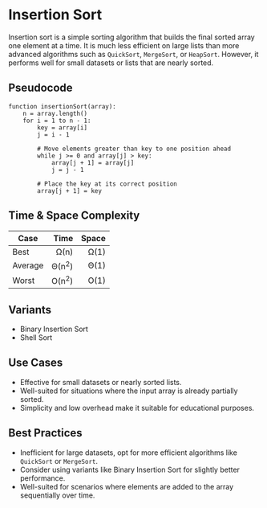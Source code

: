 # Insertion Sort
Insertion sort is a simple sorting algorithm that builds the final sorted array one element at a time. It is much less efficient on large lists than more advanced algorithms such as `QuickSort`, `MergeSort`, or `HeapSort`. However, it performs well for small datasets or lists that are nearly sorted.

## Pseudocode
```plaintext
function insertionSort(array):
    n = array.length()
    for i = 1 to n - 1:
        key = array[i]
        j = i - 1

        # Move elements greater than key to one position ahead
    	while j >= 0 and array[j] > key:
        	array[j + 1] = array[j]
        	j = j - 1

    	# Place the key at its correct position
    	array[j + 1] = key
```

## Time & Space Complexity
|Case    |Time            |Space |
|--------|---------------:|-----:|
|Best    |Ω(n)            |Ω(1)  |
|Average |Θ(n<sup>2</sup>)|Θ(1)  |
|Worst   |O(n<sup>2</sup>)|O(1)  |

## Variants
- Binary Insertion Sort
- Shell Sort

## Use Cases
- Effective for small datasets or nearly sorted lists.
- Well-suited for situations where the input array is already partially sorted.
- Simplicity and low overhead make it suitable for educational purposes.

## Best Practices
- Inefficient for large datasets, opt for more efficient algorithms like `QuickSort` or `MergeSort`.
- Consider using variants like Binary Insertion Sort for slightly better performance.
- Well-suited for scenarios where elements are added to the array sequentially over time.
